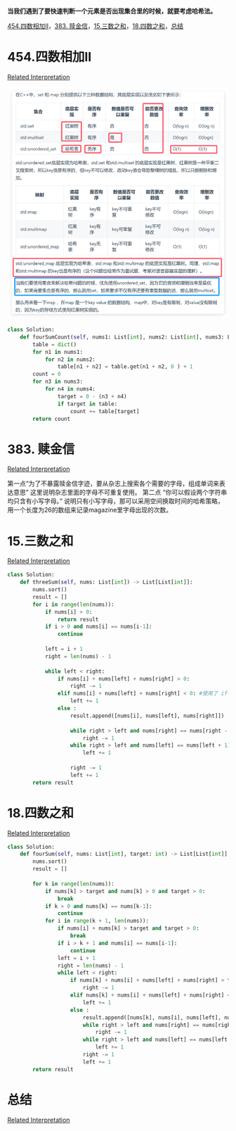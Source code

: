 **当我们遇到了要快速判断一个元素是否出现集合里的时候，就要考虑哈希法。**

[454.四数相加II](#01)，[383. 赎金信](#02)，[15.三数之和](#03)，[18.四数之和](#04)，[总结](#05)

# <span id="01">454.四数相加II</span>

[Related Interpretation](https://programmercarl.com/0454.%E5%9B%9B%E6%95%B0%E7%9B%B8%E5%8A%A0II.html#%E7%AE%97%E6%B3%95%E5%85%AC%E5%BC%80%E8%AF%BE)
  
![image](../images/hash_table_theory.png)

```Python
class Solution:
    def fourSumCount(self, nums1: List[int], nums2: List[int], nums3: List[int], nums4: List[int]) -> int:
        table = dict()
        for n1 in nums1:
            for n2 in nums2:
                table[n1 + n2] = table.get(n1 + n2, 0 ) + 1
        count = 0
        for n3 in nums3:
            for n4 in nums4:
                target = 0 - (n3 + n4)
                if target in table:
                    count += table[target]
        return count
```

# <span id="02">383. 赎金信</span>

[Related Interpretation](https://programmercarl.com/0383.%E8%B5%8E%E9%87%91%E4%BF%A1.html#%E6%80%9D%E8%B7%AF)

第一点“为了不暴露赎金信字迹，要从杂志上搜索各个需要的字母，组成单词来表达意思”  这里说明杂志里面的字母不可重复使用。
第二点 “你可以假设两个字符串均只含有小写字母。” 说明只有小写字母，那可以采用空间换取时间的哈希策略，用一个长度为26的数组来记录magazine里字母出现的次数。




# <span id="03">15.三数之和</span>

[Related Interpretation](https://programmercarl.com/0015.%E4%B8%89%E6%95%B0%E4%B9%8B%E5%92%8C.html#%E7%AE%97%E6%B3%95%E5%85%AC%E5%BC%80%E8%AF%BE)


```Python
class Solution:
    def threeSum(self, nums: List[int]) -> List[List[int]]:
        nums.sort()
        result = []
        for i in range(len(nums)):
            if nums[i] > 0:
                return result
            if i > 0 and nums[i] == nums[i-1]:
                continue

            left = i + 1
            right = len(nums) - 1

            while left < right:
                if nums[i] + nums[left] + nums[right] > 0:
                    right -= 1
                elif nums[i] + nums[left] + nums[right] < 0: #使用了 if-elif-else 结构，确保每次只执行一个分
                    left += 1
                else :
                    result.append([nums[i], nums[left], nums[right]])
                    
                    while right > left and nums[right] == nums[right - 1]:
                        right -= 1
                    while right > left and nums[left] == nums[left + 1]:
                        left += 1
                    
                    right -= 1
                    left += 1
        return result
```

# <span id="04">18.四数之和</span>

[Related Interpretation](https://programmercarl.com/0018.%E5%9B%9B%E6%95%B0%E4%B9%8B%E5%92%8C.html#%E7%AE%97%E6%B3%95%E5%85%AC%E5%BC%80%E8%AF%BE)



```Python
class Solution:
    def fourSum(self, nums: List[int], target: int) -> List[List[int]]:
        nums.sort()
        result = []
        
        for k in range(len(nums)):
            if nums[k] > target and nums[k] > 0 and target > 0:
                break
            if k > 0 and nums[k] == nums[k-1]:
                continue
            for i in range(k + 1, len(nums)):
                if nums[i] + nums[k] > target and target > 0:
                    break
                if i > k + 1 and nums[i] == nums[i-1]:
                    continue
                left = i + 1
                right = len(nums) - 1
                while left < right:
                    if nums[k] + nums[i] + nums[left] + nums[right] > target:
                        right -= 1
                    elif nums[k] + nums[i] + nums[left] + nums[right] < target: 
                        left += 1
                    else :
                        result.append([nums[k], nums[i], nums[left], nums[right]])
                        while right > left and nums[right] == nums[right - 1]:
                            right -= 1
                        while right > left and nums[left] == nums[left + 1]:
                            left += 1
                        right -= 1
                        left += 1
        return result
```

# <span id="05">总结</span>

[Related Interpretation](https://programmercarl.com/%E5%93%88%E5%B8%8C%E8%A1%A8%E6%80%BB%E7%BB%93.html#%E5%93%88%E5%B8%8C%E8%A1%A8%E7%90%86%E8%AE%BA%E5%9F%BA%E7%A1%80)
